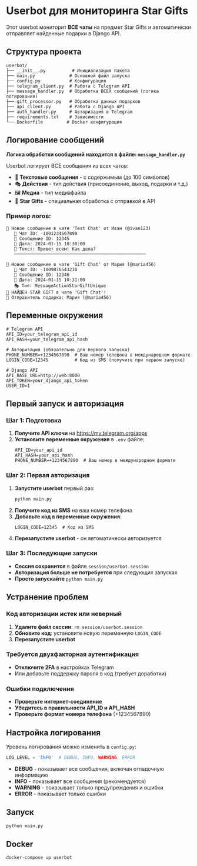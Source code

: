 # Userbot для мониторинга Star Gifts

Этот userbot мониторит **ВСЕ чаты** на предмет Star Gifts и автоматически отправляет найденные подарки в Django API.

## Структура проекта

```
userbot/
├── __init__.py          # Инициализация пакета
├── main.py             # Основной файл запуска
├── config.py           # Конфигурация
├── telegram_client.py  # Работа с Telegram API
├── message_handler.py  # Обработка ВСЕХ сообщений (логика логирования)
├── gift_processor.py   # Обработка данных подарков
├── api_client.py       # Работа с Django API
├── auth_handler.py     # Авторизация в Telegram
├── requirements.txt    # Зависимости
└── Dockerfile         # Docker конфигурация
```

## Логирование сообщений

**Логика обработки сообщений находится в файле: `message_handler.py`**

Userbot логирует ВСЕ сообщения из всех чатов:
- 📨 **Текстовые сообщения** - с содержимым (до 100 символов)
- 🎭 **Действия** - тип действия (присоединение, выход, подарки и т.д.)
- 🖼️ **Медиа** - тип медиафайла
- 🎁 **Star Gifts** - специальная обработка с отправкой в API

### Пример логов:
```
📨 Новое сообщение в чате 'Test Chat' от Иван (@ivan123)
   📍 Чат ID: -1001234567890
   📍 Сообщение ID: 12345
   📍 Дата: 2024-01-15 10:30:00
   📝 Текст: Привет всем! Как дела?
   ──────────────────────────────────────────────────

📨 Новое сообщение в чате 'Gift Chat' от Мария (@maria456)
   📍 Чат ID: -1009876543210
   📍 Сообщение ID: 12346
   📍 Дата: 2024-01-15 10:31:00
   🎭 Тип: MessageActionStarGiftUnique
🎁 НАЙДЕН STAR GIFT в чате 'Gift Chat'!
👤 Отправитель подарка: Мария (@maria456)
```

## Переменные окружения

```env
# Telegram API
API_ID=your_telegram_api_id
API_HASH=your_telegram_api_hash

# Авторизация (обязательно для первого запуска)
PHONE_NUMBER=+1234567890  # Ваш номер телефона в международном формате
LOGIN_CODE=12345          # Код из SMS (получите при первом запуске)

# Django API
API_BASE_URL=http://web:8000
API_TOKEN=your_django_api_token
USER_ID=1
```

## Первый запуск и авторизация

### Шаг 1: Подготовка
1. **Получите API ключи** на https://my.telegram.org/apps
2. **Установите переменные окружения** в `.env` файле:
   ```env
   API_ID=your_api_id
   API_HASH=your_api_hash
   PHONE_NUMBER=+1234567890  # Ваш номер в международном формате
   ```

### Шаг 2: Первая авторизация
1. **Запустите userbot** первый раз:
   ```bash
   python main.py
   ```
2. **Получите код из SMS** на ваш номер телефона
3. **Добавьте код в переменные окружения**:
   ```env
   LOGIN_CODE=12345  # Код из SMS
   ```
4. **Перезапустите userbot** - он автоматически авторизуется

### Шаг 3: Последующие запуски
- **Сессия сохранится** в файле `session/userbot.session`
- **Авторизация больше не потребуется** при следующих запусках
- **Просто запускайте** `python main.py`

## Устранение проблем

### Код авторизации истек или неверный
1. **Удалите файл сессии**: `rm session/userbot.session`
2. **Обновите код**: установите новую переменную `LOGIN_CODE`
3. **Перезапустите userbot**

### Требуется двухфакторная аутентификация
- **Отключите 2FA** в настройках Telegram
- Или добавьте поддержку пароля в код (требует доработки)

### Ошибки подключения
- **Проверьте интернет-соединение**
- **Убедитесь в правильности API_ID и API_HASH**
- **Проверьте формат номера телефона** (+1234567890)

## Настройка логирования

Уровень логирования можно изменить в `config.py`:

```python
LOG_LEVEL = 'INFO'  # DEBUG, INFO, WARNING, ERROR
```

- **DEBUG** - показывает все сообщения, включая отладочную информацию
- **INFO** - показывает все сообщения (рекомендуется)
- **WARNING** - показывает только предупреждения и ошибки
- **ERROR** - показывает только ошибки

## Запуск

```bash
python main.py
```

## Docker

```bash
docker-compose up userbot
```
